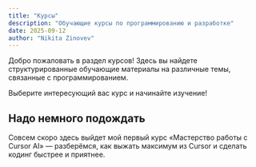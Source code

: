 ```yaml
---
title: "Курсы"
description: "Обучающие курсы по программированию и разработке"
date: 2025-09-12
author: "Nikita Zinovev"
---
```


Добро пожаловать в раздел курсов! Здесь вы найдете структурированные обучающие материалы на различные темы, связанные с
программированием.

Выберите интересующий вас курс и начинайте изучение!

## Надо немного подождать

Совсем скоро здесь выйдет мой первый курс «Мастерство работы с Cursor AI» — разберёмся, как выжать максимум из Cursor и
сделать кодинг быстрее и приятнее.
